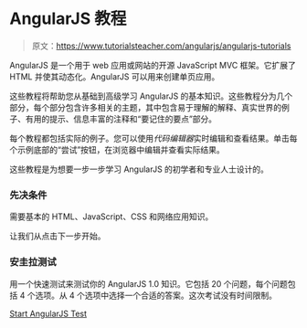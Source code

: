 # AngularJS 教程

> 原文：<https://www.tutorialsteacher.com/angularjs/angularjs-tutorials>

AngularJS 是一个用于 web 应用或网站的开源 JavaScript MVC 框架。它扩展了 HTML 并使其动态化。AngularJS 可以用来创建单页应用。

这些教程将帮助您从基础到高级学习 AngularJS 的基本知识。这些教程分为几个部分，每个部分包含许多相关的主题，其中包含易于理解的解释、真实世界的例子、有用的提示、信息丰富的注释和“要记住的要点”部分。

每个教程都包括实际的例子。您可以使用*代码编辑器*实时编辑和查看结果。单击每个示例底部的“尝试”按钮，在浏览器中编辑并查看实际结果。

这些教程是为想要一步一步学习 AngularJS 的初学者和专业人士设计的。

### 先决条件

需要基本的 HTML、JavaScript、CSS 和网络应用知识。

让我们从点击下一步开始。

### 安圭拉测试

用一个快速测试来测试你的 AngularJS 1.0 知识。它包括 20 个问题，每个问题包括 4 个选项。从 4 个选项中选择一个合适的答案。这次考试没有时间限制。

[Start AngularJS Test](/online-test/angularjs-test)
